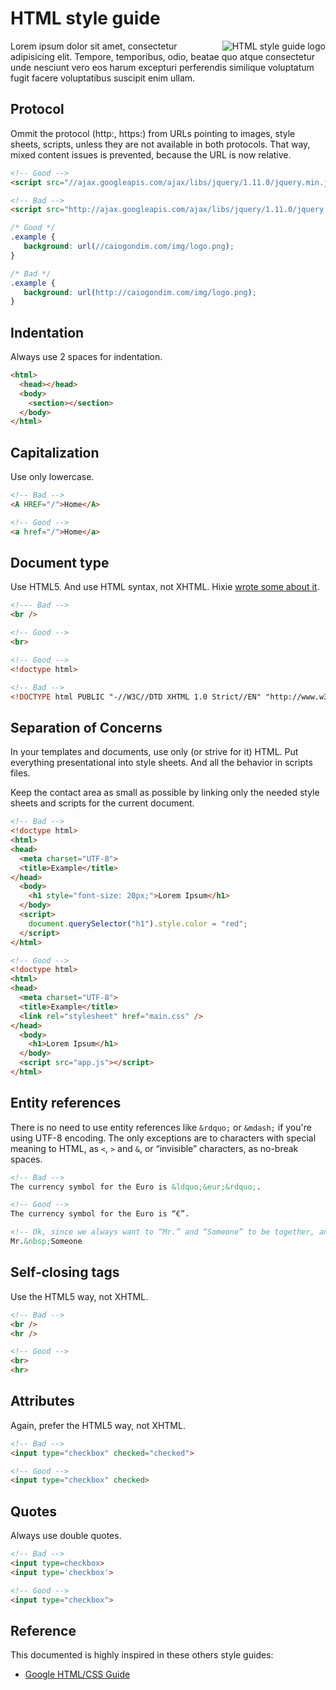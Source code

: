 # HTML style guide

<img
    src="https://raw.github.com/caiogondim/html-style-guide/master/logo.png"
    alt="HTML style guide logo"
    align="right"
/>

Lorem ipsum dolor sit amet, consectetur adipisicing elit. Tempore, temporibus,
odio, beatae quo atque consectetur unde nesciunt vero eos harum excepturi
perferendis similique voluptatum fugit facere voluptatibus suscipit enim ullam.


## Protocol

Ommit the protocol (http:, https:) from URLs pointing to images, style sheets,
scripts, unless they are not available in both protocols. That way, mixed
content issues is prevented, because the URL is now relative.

```html
<!-- Good -->
<script src="//ajax.googleapis.com/ajax/libs/jquery/1.11.0/jquery.min.js"></script>

<!-- Bad -->
<script src="http://ajax.googleapis.com/ajax/libs/jquery/1.11.0/jquery.min.js"></script>

```
```css
/* Good */
.example {
   background: url(//caiogondim.com/img/logo.png);
}

/* Bad */
.example {
   background: url(http://caiogondim.com/img/logo.png);
}
```

## Indentation

Always use 2 spaces for indentation.

```html
<html>
  <head></head>
  <body>
    <section></section>
  </body>
</html>
```


## Capitalization

Use only lowercase.

```html
<!-- Bad -->
<A HREF="/">Home</A>

<!-- Good -->
<a href="/">Home</a>
```


## Document type

Use HTML5. And use HTML syntax, not XHTML. Hixie
[wrote some about it](http://hixie.ch/advocacy/xhtml).

```html
<!--- Bad -->
<br />

<!-- Good -->
<br>

<!-- Good -->
<!doctype html>

<!-- Bad -->
<!DOCTYPE html PUBLIC "-//W3C//DTD XHTML 1.0 Strict//EN" "http://www.w3.org/TR/xhtml1/DTD/xhtml1-strict.dtd">
```


## Separation of Concerns

In your templates and documents, use only (or strive for it) HTML. Put
everything presentational into style sheets. And all the behavior in scripts
files.

Keep the contact area as small as possible by linking only the needed style
sheets and scripts for the current document.


```html
<!-- Bad -->
<!doctype html>
<html>
<head>
  <meta charset="UTF-8">
  <title>Example</title>
</head>
  <body>
    <h1 style="font-size: 20px;">Lorem Ipsum</h1>
  </body>
  <script>
    document.querySelector("h1").style.color = "red";
  </script>
</html>

<!-- Good -->
<!doctype html>
<html>
<head>
  <meta charset="UTF-8">
  <title>Example</title>
  <link rel="stylesheet" href="main.css" />
</head>
  <body>
    <h1>Lorem Ipsum</h1>
  </body>
  <script src="app.js"></script>
</html>
```


## Entity references

There is no need to use entity references like `&rdquo;` or `&mdash;` if you're
using UTF-8 encoding. The only exceptions are to characters with special meaning
to HTML, as `<`, `>` and `&`, or “invisible” characters, as no-break spaces.

```html
<!-- Bad -->
The currency symbol for the Euro is &ldquo;&eur;&rdquo;.

<!-- Good -->
The currency symbol for the Euro is “€”.

<!-- Ok, since we always want to “Mr.” and “Someone” to be together, and never in separate lines -->
Mr.&nbsp;Someone
```


## Self-closing tags

Use the HTML5 way, not XHTML.

```html
<!-- Bad -->
<br />
<hr />

<!-- Good -->
<br>
<hr>
```

## Attributes

Again, prefer the HTML5 way, not XHTML.

```html
<!-- Bad -->
<input type="checkbox" checked="checked">

<!-- Good -->
<input type="checkbox" checked>
```


## Quotes

Always use double quotes.

```html
<!-- Bad -->
<input type=checkbox>
<input type='checkbox'>

<!-- Good -->
<input type="checkbox">
```

## Reference

This documented is highly inspired in these others style guides:
- [Google HTML/CSS Guide](https://google-styleguide.googlecode.com/svn/trunk/htmlcssguide.xml)
